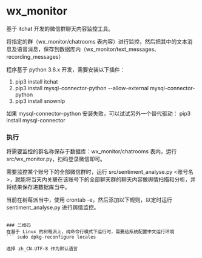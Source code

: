 # wx_monitor

基于 itchat 开发的微信群聊天内容监控工具。

将指定的群（wx_monitor/chatrooms 表内容）进行监控，然后把其中的文本消息及语音消息，保存到数据库内（wx_monitor/text_messages、recording_messages）

程序基于 python 3.6.x 开发，需要安装以下插件：
1. pip3 install itchat
1. pip3 install mysql-connector-python --allow-external mysql-connector-python
1. pip3 install snownlp

如果 mysql-connector-python 安装失败，可以试试另外一个替代驱动：
pip3 install mysql-connector

### 执行
将需要监控的群名称保存于数据库：wx_monitor/chatrooms 表内，运行 src/wx_monitor.py，扫码登录微信即可。

需要监控某个账号下的全部微信群时，运行 src/sentiment_analyse.py <账号名>，就能将当天内关联在该账号下的全部聊天群的聊天内容做舆情扫描和分析，并将结果保存进数据库当中。

当前在树莓派当中，使用 crontab -e，然后添加以下规则，以定时运行 sentiment_analyse.py 进行舆情监控。
``` 0 */1 * * * <path to sentiment_anallyse.py> >> <path to log>

### 二维码
在基于 Linux 的树莓派上，纯命令行模式下运行时，需要给系统配置中文运行环境
``` sudo dpkg-reconfigure locales

选择 zh_CN.UTF-8 作为默认语言